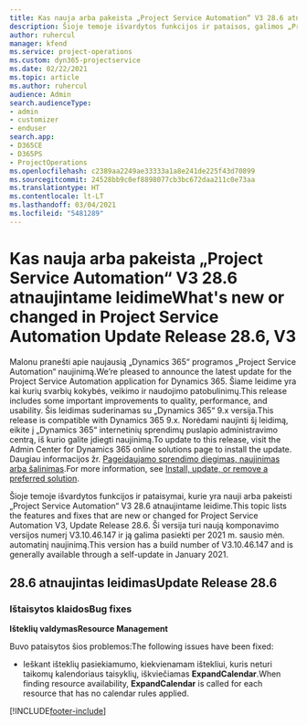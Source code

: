```yaml
---
title: Kas nauja arba pakeista „Project Service Automation“ V3 28.6 atnaujintame leidime, karštoji pataisa
description: Šioje temoje išvardytos funkcijos ir pataisos, galimos „Project Service Automation“ V3 28.6 atnaujintame leidime, karštojoje pataisoje.
author: ruhercul
manager: kfend
ms.service: project-operations
ms.custom: dyn365-projectservice
ms.date: 02/22/2021
ms.topic: article
ms.author: ruhercul
audience: Admin
search.audienceType:
- admin
- customizer
- enduser
search.app:
- D365CE
- D365PS
- ProjectOperations
ms.openlocfilehash: c2389aa2249ae33333a1a8e241de225f43d70899
ms.sourcegitcommit: 24528bb9c0ef8898077cb3bc672daa211c0e73aa
ms.translationtype: HT
ms.contentlocale: lt-LT
ms.lasthandoff: 03/04/2021
ms.locfileid: "5481289"
---
```

# <a name="whats-new-or-changed-in-project-service-automation-update-release-286-v3"></a><span data-ttu-id="b2732-103">Kas nauja arba pakeista „Project Service Automation“ V3 28.6 atnaujintame leidime</span><span class="sxs-lookup"><span data-stu-id="b2732-103">What's new or changed in Project Service Automation Update Release 28.6, V3</span></span>

<span data-ttu-id="b2732-104">Malonu pranešti apie naujausią „Dynamics 365“ programos „Project Service Automation“ naujinimą.</span><span class="sxs-lookup"><span data-stu-id="b2732-104">We’re pleased to announce the latest update for the Project Service Automation application for Dynamics 365.</span></span> <span data-ttu-id="b2732-105">Šiame leidime yra kai kurių svarbių kokybės, veikimo ir naudojimo patobulinimų.</span><span class="sxs-lookup"><span data-stu-id="b2732-105">This release includes some important improvements to quality, performance, and usability.</span></span> <span data-ttu-id="b2732-106">Šis leidimas suderinamas su „Dynamics 365“ 9.x versija.</span><span class="sxs-lookup"><span data-stu-id="b2732-106">This release is compatible with Dynamics 365 9.x.</span></span> <span data-ttu-id="b2732-107">Norėdami naujinti šį leidimą, eikite į „Dynamics 365“ internetinių sprendimų puslapio administravimo centrą, iš kurio galite įdiegti naujinimą.</span><span class="sxs-lookup"><span data-stu-id="b2732-107">To update to this release, visit the Admin Center for Dynamics 365 online solutions page to install the update.</span></span> <span data-ttu-id="b2732-108">Daugiau informacijos žr. [Pageidaujamo sprendimo diegimas, naujinimas arba šalinimas](https://docs.microsoft.com/power-platform/admin/install-remove-preferred-solution).</span><span class="sxs-lookup"><span data-stu-id="b2732-108">For more information, see [Install, update, or remove a preferred solution](https://docs.microsoft.com/power-platform/admin/install-remove-preferred-solution).</span></span>

<span data-ttu-id="b2732-109">Šioje temoje išvardytos funkcijos ir pataisymai, kurie yra nauji arba pakeisti „Project Service Automation“ V3 28.6 atnaujintame leidime.</span><span class="sxs-lookup"><span data-stu-id="b2732-109">This topic lists the features and fixes that are new or changed for Project Service Automation V3, Update Release 28.6.</span></span> <span data-ttu-id="b2732-110">Ši versija turi naują komponavimo versijos numerį V3.10.46.147 ir ją galima pasiekti per 2021 m. sausio mėn. automatinį naujinimą.</span><span class="sxs-lookup"><span data-stu-id="b2732-110">This version has a build number of V3.10.46.147 and is generally available through a self-update in January 2021.</span></span>

## <a name="update-release-286"></a><span data-ttu-id="b2732-111">28.6 atnaujintas leidimas</span><span class="sxs-lookup"><span data-stu-id="b2732-111">Update Release 28.6</span></span>

### <a name="bug-fixes"></a><span data-ttu-id="b2732-112">Ištaisytos klaidos</span><span class="sxs-lookup"><span data-stu-id="b2732-112">Bug fixes</span></span>


<span data-ttu-id="b2732-113">**Išteklių valdymas**</span><span class="sxs-lookup"><span data-stu-id="b2732-113">**Resource Management**</span></span>

<span data-ttu-id="b2732-114">Buvo pataisytos šios problemos:</span><span class="sxs-lookup"><span data-stu-id="b2732-114">The following issues have been fixed:</span></span>

- <span data-ttu-id="b2732-115">Ieškant išteklių pasiekiamumo, kiekvienamam ištekliui, kuris neturi taikomų kalendoriaus taisyklių, iškviečiamas **ExpandCalendar**.</span><span class="sxs-lookup"><span data-stu-id="b2732-115">When finding resource availability, **ExpandCalendar** is called for each resource that has no calendar rules applied.</span></span>


[!INCLUDE[footer-include](../includes/footer-banner.md)]
